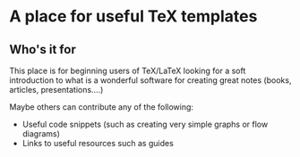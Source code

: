 # A place for useful TeX templates

## Who's it for

This place is for beginning users of TeX/LaTeX looking for a soft introduction to what is a wonderful software for creating great notes (books, articles, presentations....)

Maybe others can contribute any of the following:

* Useful code snippets (such as creating very simple graphs or flow diagrams)
* Links to useful resources such as guides

